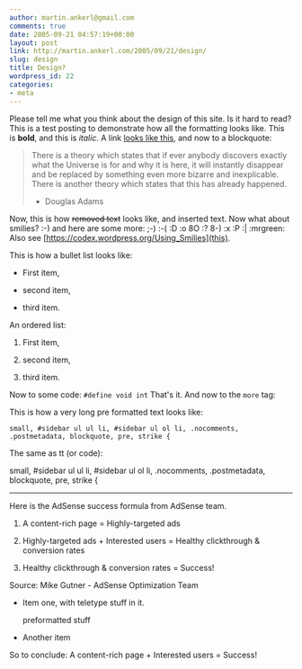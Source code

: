 ```yaml
---
author: martin.ankerl@gmail.com
comments: true
date: 2005-09-21 04:57:19+00:00
layout: post
link: http://martin.ankerl.com/2005/09/21/design/
slug: design
title: Design?
wordpress_id: 22
categories:
- meta
---
```



	

Please tell me what you think about the design of this site. Is it hard to read? This is a test posting to demonstrate how all the formatting looks like. This is **bold**, and this is _italic_. A link [looks like this](http://google.com), and now to a blockquote:


	

<blockquote>There is a theory which states that if ever anybody discovers exactly what the Universe is for and why it is here, it will instantly disappear and be replaced by something even more bizarre and inexplicable. There is another theory which states that this has already happened.  

- Douglas Adams
> 
> </blockquote>


	

Now, this is how <del>removed text</del> looks like, and inserted text. Now what about smilies? :-) and here are some more: ;-) :-( :D :o 8O :? 8-) :x :P :| :mrgreen: Also see [https://codex.wordpress.org/Using_Smilies](this).


	

This is how a bullet list looks like:


	


	
  * First item,

	
  * second item,

	
  * third item.

	
	

An ordered list:


	


	
  1. First item,

	
  2. second item,

	
  3. third item.

	
	

Now to some code: `#define void int` That's it. And now to the `more` tag: 


	


	

This is how a very long pre formatted text looks like:


	
    
    small, #sidebar ul ul li, #sidebar ul ol li, .nocomments, .postmetadata, blockquote, pre, strike {


	

The same as tt (or code):  

small, #sidebar ul ul li, #sidebar ul ol li, .nocomments, .postmetadata, blockquote, pre, strike {





* * *



Here is the AdSense success formula from AdSense team.





  1. A content-rich page = Highly-targeted ads

  2. Highly-targeted ads + Interested users = Healthy clickthrough & conversion rates

  3. Healthy clickthrough & conversion rates = Success!

Source: Mike Gutner - AdSense Optimization Team



  * Item one, with teletype stuff in it.
    
    preformatted stuff



  * Another item



So to conclude:
A content-rich page + Interested users = Success!
